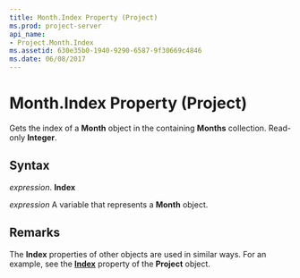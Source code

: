 ```yaml
---
title: Month.Index Property (Project)
ms.prod: project-server
api_name:
- Project.Month.Index
ms.assetid: 630e35b0-1940-9290-6587-9f30669c4846
ms.date: 06/08/2017
---
```



# Month.Index Property (Project)

Gets the index of a **Month** object in the containing **Months** collection. Read-only **Integer**.


## Syntax

 _expression_. **Index**

 _expression_ A variable that represents a **Month** object.


## Remarks

The **Index** properties of other objects are used in similar ways. For an example, see the **[Index](project-index-property-project.md)** property of the **Project** object.


